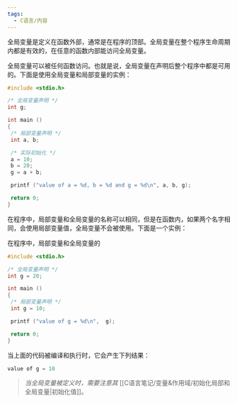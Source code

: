 ```yaml
---
tags:
  - C语言/内容
---
```

全局变量是定义在函数外部，通常是在程序的顶部。全局变量在整个程序生命周期内都是有效的，在任意的函数内部能访问全局变量。

全局变量可以被任何函数访问。也就是说，全局变量在声明后整个程序中都是可用的。下面是使用全局变量和局部变量的实例：

```C
#include <stdio.h>

/* 全局变量声明 */
int g;

int main ()
{
 /* 局部变量声明 */
 int a, b;

 /* 实际初始化 */
 a = 10;
 b = 20;
 g = a + b;

 printf ("value of a = %d, b = %d and g = %d\n", a, b, g);

 return 0;
}
```

在程序中，局部变量和全局变量的名称可以相同，但是在函数内，如果两个名字相同，会使用局部变量值，全局变量不会被使用。下面是一个实例：

在程序中，局部变量和全局变量的

```C
#include <stdio.h>

/* 全局变量声明 */
int g = 20;

int main ()
{
 /* 局部变量声明 */
 int g = 10;

 printf ("value of g = %d\n",  g);

 return 0;
}
```

当上面的代码被编译和执行时，它会产生下列结果：

```c
value of g = 10
```

> *当全局变量被定义时，需要注意其*  [[C语言笔记/变量&作用域/初始化局部和全局变量|初始化值]]。